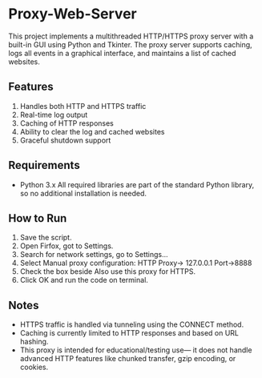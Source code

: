 # Proxy-Web-Server

This project implements a multithreaded HTTP/HTTPS proxy server with a built-in GUI using Python and Tkinter. The proxy server supports caching, logs all events in a graphical interface, and maintains a list of cached websites.

## Features
1. Handles both HTTP and HTTPS traffic
2. Real-time log output
3. Caching of HTTP responses
4. Ability to clear the log and cached websites
5. Graceful shutdown support

## Requirements
- Python 3.x
All required libraries are part of the standard Python library, so no additional installation is needed.

## How to Run
1. Save the script.
2. Open Firfox, got to Settings.
3. Search for network settings, go to Settings...
4. Select Manual proxy configuration:
    HTTP Proxy-> 127.0.0.1 Port->8888
5. Check the box beside Also use this proxy for HTTPS.
6. Click OK and run the code on terminal.

## Notes
- HTTPS traffic is handled via tunneling using the CONNECT method.
- Caching is currently limited to HTTP responses and based on URL hashing.
- This proxy is intended for educational/testing use— it does not handle advanced HTTP features like chunked transfer, gzip encoding, or cookies.